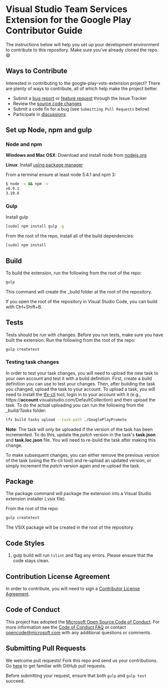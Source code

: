 # Visual Studio Team Services Extension for the Google Play Contributor Guide
The instructions below will help you set up your development environment to contribute to this repository.
Make sure you've already cloned the repo.  :smile:

## Ways to Contribute
Interested in contributing to the google-play-vsts-extension project? There are plenty of ways to contribute, all of which help make the project better.
* Submit a [bug report](https://github.com/Microsoft/google-play-vsts-extension/issues/new) or [feature request](https://github.com/Microsoft/google-play-vsts-extension/issues/new) through the Issue Tracker
* Review the [source code changes](https://github.com/Microsoft/google-play-vsts-extension/pulls)
* Submit a code fix for a bug (see `Submitting Pull Requests` below)
* Participate in [discussions](https://github.com/Microsoft/google-play-vsts-extension/issues)

## Set up Node, npm and gulp

### Node and npm
**Windows and Mac OSX**: Download and install node from [nodejs.org](http://nodejs.org/)

**Linux**: Install [using package manager](https://nodejs.org/en/download/package-manager/)

From a terminal ensure at least node 5.4.1 and npm 3:
```bash
$ node -v && npm -v
v6.9.1
3.10.8
```

### Gulp
Install gulp
```bash
[sudo] npm install gulp -g
```
From the root of the repo, install all of the build dependencies:
```bash
[sudo] npm install
```

## Build
To build the extension, run the following from the root of the repo:

```bash
gulp
```
This command will create the _build folder at the root of the repository.

If you open the root of the repository in Visual Studio Code, you can build with Ctrl+Shift+B.

## Tests
Tests should be run with changes.  Before you run tests, make sure you have built the extension.  Run the following from the root of the repo:

```bash
gulp createtest
```

### Testing task changes
In order to test your task changes, you will need to upload the new task to your own account and test it with a build definition.  First, create a build definition
you can use to test your changes.  Then, after building the task you changed, upload the task to your account.  To upload a task, you will need to install the
[tfx-cli](https://www.npmjs.com/package/tfx-cli) tool, login in to your account with it (e.g., https://**account**.visualstudio.com/DefaultCollection) and then upload
the task.  To do the actual uploading you can run the following from the *_build/Tasks* folder:
```bash
tfx build tasks upload --task-path ./GooglePlayPromote
```
**Note**: The task will only be uploaded if the version of the task has been incremented.  To do this, update the *patch* version in the task's **task.json** and **task.loc.json** file.  You will
need to re-build the task after making this change.

To make subsequent changes, you can either remove the previous version of the task (using the tfx-cli tool) and re-upload an updated version, or simply increment the *patch* version again and re-upload the task.


## Package
The package command will package the extension into a Visual Studio extension installer (.vsix file).

From the root of the repo:
```bash
gulp createtest
```
The VSIX package will be created in the root of the repository.

## Code Styles
1. gulp build will run `tslint` and flag any errors.  Please ensure that the code stays clean.

## Contribution License Agreement
In order to contribute, you will need to sign a [Contributor License Agreement](https://cla.microsoft.com/).

## Code of Conduct
This project has adopted the [Microsoft Open Source Code of Conduct](https://opensource.microsoft.com/codeofconduct/). For more information see the [Code of Conduct FAQ](https://opensource.microsoft.com/codeofconduct/faq/) or contact [opencode@microsoft.com](mailto:opencode@microsoft.com) with any additional questions or comments.

## Submitting Pull Requests
We welcome pull requests!  Fork this repo and send us your contributions.  Go [here](https://help.github.com/articles/using-pull-requests/) to get familiar with GitHub pull requests.

Before submitting your request, ensure that both `gulp` and `gulp test` succeed.
